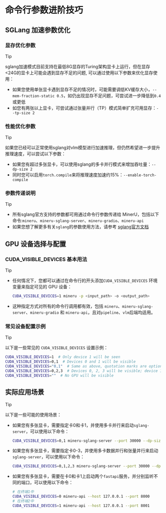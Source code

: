 # 命令行参数进阶技巧

## SGLang 加速参数优化

### 显存优化参数
> [!TIP]
> sglang加速模式目前支持在最低8G显存的Turing架构显卡上运行，但在显存<24G的显卡上可能会遇到显存不足的问题, 可以通过使用以下参数来优化显存使用：
> 
> - 如果您使用单张显卡遇到显存不足的情况时，可能需要调低KV缓存大小，`--mem-fraction-static 0.5`，如仍出现显存不足问题，可尝试进一步降低到`0.4`或更低
> - 如您有两张以上显卡，可尝试通过张量并行（TP）模式简单扩充可用显存：`--tp-size 2`

### 性能优化参数
> [!TIP]
> 如果您已经可以正常使用sglang对vlm模型进行加速推理，但仍然希望进一步提升推理速度，可以尝试以下参数：
> 
> - 如果您有超过多张显卡，可以使用sglang的多卡并行模式来增加吞吐量：`--dp-size 2`
> - 同时您可以启用`torch.compile`来将推理速度加速约15%：`--enable-torch-compile`

### 参数传递说明
> [!TIP]
> - 所有sglang官方支持的参数都可用通过命令行参数传递给 MinerU，包括以下命令:`mineru`、`mineru-sglang-server`、`mineru-gradio`、`mineru-api`
> - 如果您想了解更多有关`sglang`的参数使用方法，请参考 [sglang官方文档](https://docs.sglang.ai/backend/server_arguments.html#common-launch-commands)

## GPU 设备选择与配置

### CUDA_VISIBLE_DEVICES 基本用法
> [!TIP]
> - 任何情况下，您都可以通过在命令行的开头添加`CUDA_VISIBLE_DEVICES` 环境变量来指定可见的 GPU 设备：
>   ```bash
>   CUDA_VISIBLE_DEVICES=1 mineru -p <input_path> -o <output_path>
>   ```
> - 这种指定方式对所有的命令行调用都有效，包括 `mineru`、`mineru-sglang-server`、`mineru-gradio` 和 `mineru-api`，且对`pipeline`、`vlm`后端均适用。

### 常见设备配置示例
> [!TIP]
> 以下是一些常见的 `CUDA_VISIBLE_DEVICES` 设置示例：
>   ```bash
>   CUDA_VISIBLE_DEVICES=1  # Only device 1 will be seen
>   CUDA_VISIBLE_DEVICES=0,1  # Devices 0 and 1 will be visible
>   CUDA_VISIBLE_DEVICES="0,1"  # Same as above, quotation marks are optional
>   CUDA_VISIBLE_DEVICES=0,2,3  # Devices 0, 2, 3 will be visible; device 1 is masked
>   CUDA_VISIBLE_DEVICES=""  # No GPU will be visible
>   ```

## 实际应用场景

> [!TIP]
> 以下是一些可能的使用场景：
> 
> - 如果您有多张显卡，需要指定卡0和卡1，并使用多卡并行来启动`sglang-server`，可以使用以下命令： 
>   ```bash
>   CUDA_VISIBLE_DEVICES=0,1 mineru-sglang-server --port 30000 --dp-size 2
>   ```
>   
> - 如果您有多张显卡，需要指定卡0-3，并使用多卡数据并行和张量并行来启动`sglang-server`，可以使用以下命令： 
>   ```bash
>   CUDA_VISIBLE_DEVICES=0,1,2,3 mineru-sglang-server --port 30000 --dp-size 2 --tp-size 2
>   ```
>   
> - 如果您有多张显卡，需要在卡0和卡1上启动两个`fastapi`服务，并分别监听不同的端口，可以使用以下命令： 
>   ```bash
>   # 在终端1中
>   CUDA_VISIBLE_DEVICES=0 mineru-api --host 127.0.0.1 --port 8000
>   # 在终端2中
>   CUDA_VISIBLE_DEVICES=1 mineru-api --host 127.0.0.1 --port 8001
>   ```
